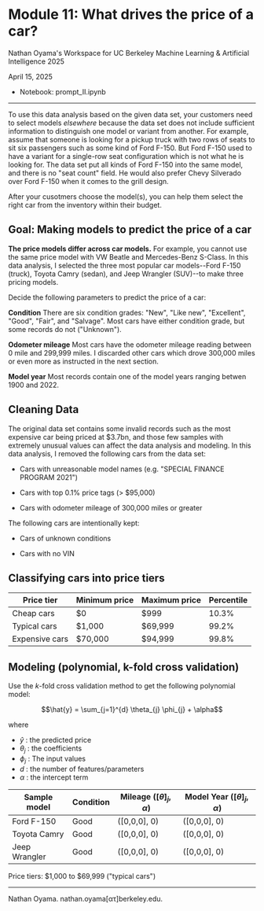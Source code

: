 # Module 11: What drives the price of a car?

Nathan Oyama's Workspace for UC Berkeley Machine Learning &amp; Artificial Intelligence 2025

April 15, 2025

* Notebook: prompt_II.ipynb

---

To use this data analysis based on the given data set, your customers need to select models _elsewhere_ because the data set does not include sufficient information to distinguish one model or variant from another. For example, assume that someone is looking for a pickup truck with two rows of seats to sit six passengers such as some kind of Ford F-150. But Ford F-150 used to have a variant for a single-row seat configuration which is not what he is looking for. The data set put all kinds of Ford F-150 into the same model, and there is no "seat count" field. He would also prefer Chevy Silverado over Ford F-150 when it comes to the grill design.

After your cusotmers choose the model(s), you can help them select the right car from the inventory within their budget.


## Goal: Making models to predict the price of a car

**The price models differ across car models.** For example, you cannot use the same price model with VW Beatle and Mercedes-Benz S-Class. In this data analysis, I selected the three most popular car models--Ford F-150 (truck), Toyota Camry (sedan), and Jeep Wrangler (SUV)--to make three pricing models.

Decide the following parameters to predict the price of a car:


**Condition** There are six condition grades: "New", "Like new", "Excellent", "Good", "Fair", and "Salvage". Most cars have either condition grade, but some records do not ("Unknown").

**Odometer mileage** Most cars have the odometer mileage reading between 0 mile and 299,999 miles. I discarded other cars which drove 300,000 miles or even more as instructed in the next section.

**Model year** Most records contain one of the model years ranging betwen 1900 and 2022.



## Cleaning Data

The original data set contains some invalid records such as the most expensive car being priced at $3.7bn, and those few samples with extremely unusual values can affect the data analysis and modeling. In this data analysis, I removed the following cars from the data set:

* Cars with unreasonable model names (e.g. "SPECIAL FINANCE PROGRAM 2021")

* Cars with top 0.1% price tags (> $95,000)

* Cars with odometer mileage of 300,000 miles or greater


The following cars are intentionally kept:

* Cars of unknown conditions

* Cars with no VIN


## Classifying cars into price tiers

Price tier     | Minimum price | Maximum price | Percentile |
---------------|---------------|---------------|------------|
Cheap cars     | $0            | $999          | 10.3%      |
Typical cars   | $1,000        | $69,999       | 99.2%      |
Expensive cars | $70,000       | $94,999       | 99.8%      |


## Modeling (polynomial, k-fold cross validation)

Use the _k_-fold cross validation method to get the following polynomial model:

$$\hat{y} = \sum_{j=1}^{d} \theta_{j} \phi_{j} + \alpha$$

where 

* $\hat{y}$ : the predicted price
* $\theta_{j}$ : the coefficients
* $\phi_{j}$ : The input values
* $d$ : the number of features/parameters
* $\alpha$ : the intercept term


Sample model  | Condition | Mileage $([\theta]_{j}, \alpha)$ | Model Year $([\theta]_{j}, \alpha)$ |
--------------|-----------|----------------------------------|-------------------------------------|
Ford F-150    | Good      | ([0,0,0], 0)                     | ([0,0,0], 0)                        |
Toyota Camry  | Good      | ([0,0,0], 0)                     | ([0,0,0], 0)                        |
Jeep Wrangler | Good      | ([0,0,0], 0)                     | ([0,0,0], 0)                        |

Price tiers: $1,000 to $69,999 ("typical cars")

---

Nathan Oyama. nathan.oyama[&alpha;&tau;]berkeley.edu.

